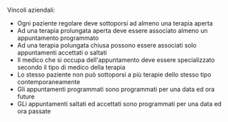 Vincoli aziendali:
* Ogni paziente regolare deve sottoporsi ad almeno una terapia aperta
* Ad una terapia prolungata aperta deve essere associato almeno un appuntamento programmato
* Ad una terapia polungata chiusa possono essere associati solo appuntamenti accettati o saltati
* Il medico che si occupa dell'appuntamento deve essere specializzato secondo il tipo di medico della terapia
* Lo stesso paziente non può sottoporsi a più terapie dello stesso tipo contemporaneamente
* Gli appuntamenti programmati sono programmati per una data ed ora future
* GLi appuntamenti saltati ed accettati sono programmati per una data ed ora passate
